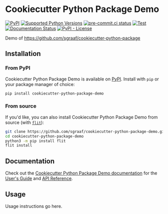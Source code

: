 <!-- start docs-include-index -->

# Cookiecutter Python Package Demo

[![PyPI](https://img.shields.io/pypi/v/cookiecutter-python-package-demo)](https://img.shields.io/pypi/v/cookiecutter-python-package-demo)
[![Supported Python Versions](https://img.shields.io/pypi/pyversions/cookiecutter-python-package-demo)](https://pypi.org/project/cookiecutter-python-package-demo/)
[![pre-commit.ci status](https://results.pre-commit.ci/badge/github/sgraaf/cookiecutter-python-package-demo/main.svg)](https://results.pre-commit.ci/latest/github/sgraaf/cookiecutter-python-package-demo/main)
[![Test](https://github.com/sgraaf/cookiecutter-python-package-demo/actions/workflows/test.yml/badge.svg)](https://github.com/sgraaf/cookiecutter-python-package-demo/actions/workflows/test.yml)
[![Documentation Status](https://readthedocs.org/projects/cookiecutter-python-package-demo/badge/?version=latest)](https://cookiecutter-python-package-demo.readthedocs.io/en/latest/?badge=latest)
[![PyPI - License](https://img.shields.io/pypi/l/cookiecutter-python-package-demo)](https://img.shields.io/pypi/l/cookiecutter-python-package-demo)

Demo of https://github.com/sgraaf/cookiecutter-python-package

<!-- end docs-include-index -->

## Installation

<!-- start docs-include-installation -->

### From PyPI

Cookiecutter Python Package Demo is available on [PyPI](https://pypi.org/project/cookiecutter-python-package-demo/). Install with `pip` or your package manager of choice:

```bash
pip install cookiecutter-python-package-demo
```

### From source

If you'd like, you can also install Cookiecutter Python Package Demo from source (with [`flit`](https://flit.readthedocs.io/en/latest/)):

```bash
git clone https://github.com/sgraaf/cookiecutter-python-package-demo.git
cd cookiecutter-python-package-demo
python3 -m pip install flit
flit install
```

<!-- end docs-include-installation -->

## Documentation

Check out the [Cookiecutter Python Package Demo documentation](https://cookiecutter-python-package-demo.readthedocs.io/en/stable/) for the [User's Guide](https://cookiecutter-python-package-demo.readthedocs.io/en/stable/usage.html) and [API Reference](https://cookiecutter-python-package-demo.readthedocs.io/en/stable/api.html).

## Usage

Usage instructions go here.

